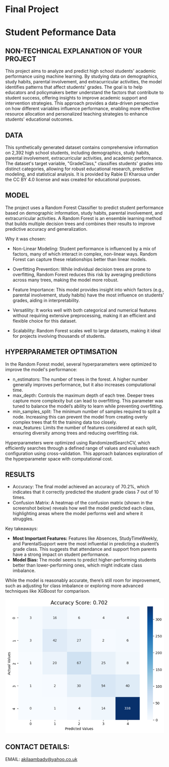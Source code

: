 # Final Project
# Student Peformance Data

## NON-TECHNICAL EXPLANATION OF YOUR PROJECT
This project aims to analyze and predict high school students' academic performance using machine learning. By studying data on demographics, study habits, parental involvement, and extracurricular activities, the model identifies patterns that affect students' grades. The goal is to help educators and policymakers better understand the factors that contribute to student success, offering insights to improve academic support and intervention strategies. This approach provides a data-driven perspective on how different variables influence performance, enabling more effective resource allocation and personalized teaching strategies to enhance students' educational outcomes.


## DATA
This synthetically generated dataset contains comprehensive information on 2,392 high school students, including demographics, study habits, parental involvement, extracurricular activities, and academic performance. The dataset's target variable, "GradeClass," classifies students' grades into distinct categories, allowing for robust educational research, predictive modeling, and statistical analysis. It is provided by Rabie El Kharoua under the CC BY 4.0 license and was created for educational purposes. 


## MODEL 
The project uses a Random Forest Classifier to predict student performance based on demographic information, study habits, parental involvement, and extracurricular activities. A Random Forest is an ensemble learning method that builds multiple decision trees and combines their results to improve predictive accuracy and generalization.

Why it was chosen:
- Non-Linear Modeling: Student performance is influenced by a mix of factors, many of which interact in complex, non-linear ways. Random Forest can capture these relationships better than linear models.

- Overfitting Prevention: While individual decision trees are prone to overfitting, Random Forest reduces this risk by averaging predictions across many trees, making the model more robust.

- Feature Importance: This model provides insight into which factors (e.g., parental involvement, study habits) have the most influence on students’ grades, aiding in interpretability.

- Versatility: It works well with both categorical and numerical features without requiring extensive preprocessing, making it an efficient and flexible choice for this dataset.

- Scalability: Random Forest scales well to large datasets, making it ideal for projects involving thousands of students.


## HYPERPARAMETER OPTIMSATION
In the Random Forest model, several hyperparameters were optimized to improve the model's performance:

- n_estimators: The number of trees in the forest. A higher number generally improves performance, but it also increases computational time.
- max_depth: Controls the maximum depth of each tree. Deeper trees capture more complexity but can lead to overfitting. This parameter was tuned to balance the model’s ability to learn while preventing overfitting.
- min_samples_split: The minimum number of samples required to split a node. Increasing this can prevent the model from creating overly complex trees that fit the training data too closely.
- max_features: Limits the number of features considered at each split, ensuring diversity among trees and reducing overfitting risk.

Hyperparameters were optimized using RandomizedSearchCV, which efficiently searches through a defined range of values and evaluates each configuration using cross-validation. This approach balances exploration of the hyperparameter space with computational cost.


## RESULTS
- Accuracy: The final model achieved an accuracy of 70.2%, which indicates that it correctly predicted the student grade class 7 out of 10 times.
- Confusion Matrix: A heatmap of the confusion matrix (shown in the screenshot below) reveals how well the model predicted each class, highlighting areas where the model performs well and where it struggles.

Key takeaways:

- **Most Important Features:** Features like Absences, StudyTimeWeekly, and ParentalSupport were the most influential in predicting a student’s grade class. This suggests that attendance and support from parents have a strong impact on student performance.
- **Model Bias:** The model seems to predict higher-performing students better than lower-performing ones, which might indicate class imbalance.

While the model is reasonably accurate, there’s still room for improvement, such as adjusting for class imbalance or exploring more advanced techniques like XGBoost for comparison.

![Confusion Matrix using Random Forest](output.png)


## CONTACT DETAILS:
EMAIL: akilaambady@yahoo.co.uk
